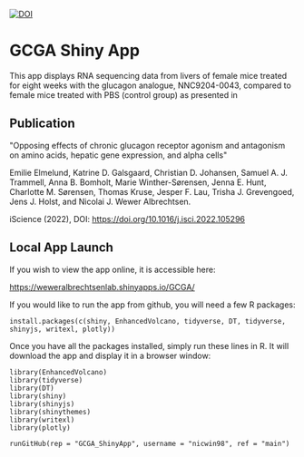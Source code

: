 [![DOI](https://zenodo.org/badge/527985404.svg)](https://zenodo.org/badge/latestdoi/527985404)

# GCGA Shiny App

This app displays RNA sequencing data from livers of female mice treated for eight weeks with the glucagon analogue, NNC9204-0043, compared to female mice treated with PBS (control group) as presented in

## Publication
"Opposing effects of chronic glucagon receptor agonism and antagonism on amino acids, hepatic gene expression, and alpha cells"

Emilie Elmelund, Katrine D. Galsgaard, Christian D. Johansen, Samuel A. J. Trammell, Anna B. Bomholt, Marie Winther-Sørensen, Jenna E. Hunt, Charlotte M. Sørensen, Thomas Kruse, Jesper F. Lau, Trisha J. Grevengoed, Jens J. Holst, and Nicolai J. Wewer Albrechtsen.

iScience (2022), DOI: https://doi.org/10.1016/j.isci.2022.105296

## Local App Launch
If you wish to view the app online, it is accessible here:
  
https://weweralbrechtsenlab.shinyapps.io/GCGA/ 

If you would like to run the app from github, you will need a few R packages:

```{r}
install.packages(c(shiny, EnhancedVolcano, tidyverse, DT, tidyverse, shinyjs, writexl, plotly))
```

Once you have all the packages installed, simply run these lines in R. It will download the app and display it in a browser window:

```{r}
library(EnhancedVolcano)
library(tidyverse)
library(DT)
library(shiny)
library(shinyjs)
library(shinythemes) 
library(writexl)
library(plotly)

runGitHub(rep = "GCGA_ShinyApp", username = "nicwin98", ref = "main")
```
